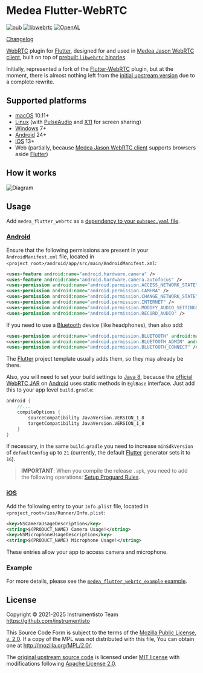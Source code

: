 Medea Flutter-WebRTC
====================

[![pub](https://img.shields.io/pub/v/medea_flutter_webrtc "pub")](https://pub.dev/packages/medea_flutter_webrtc)
[![libwebrtc](https://img.shields.io/badge/libwebrtc-132.0.6834.110-blue "libwebrtc")](https://github.com/instrumentisto/libwebrtc-bin/releases/tag/132.0.6834.110)
[![OpenAL](https://img.shields.io/badge/OpenAL-1.24.2-blue "OpenAL")](https://github.com/kcat/openal-soft/releases/tag/1.24.2)

[Changelog](https://github.com/instrumentisto/medea-flutter-webrtc/blob/main/CHANGELOG.md)

[WebRTC] plugin for [Flutter], designed for and used in [Medea Jason WebRTC client], built on top of [prebuilt `libwebrtc` binaries][3].

Initially, represented a fork of the [Flutter-WebRTC] plugin, but at the moment, there is almost nothing left from the [initial upstream version][0] due to a complete rewrite.




## Supported platforms

- [macOS] 10.11+
- [Linux] (with [PulseAudio] and [X11] for screen sharing)
- [Windows] 7+
- [Android] 24+
- [iOS] 13+
- Web (partially, because [Medea Jason WebRTC client] supports browsers aside [Flutter])




## How it works

![Diagram](https://kroki.io/mermaid/svg/eNptT9tKwzAYvvcpfnLVMoJvIMxm3cZQxMNVGKXN_rrMrClJZifGd7fpiSn7br9zqXQj9rlx8MpuoMWcv1k0MK_rLVB651nLebjnR9xhnpXq5ByarMHCOHGpSL6fVO5KbY4_XU5AEnhgnDzoQiqEKEhjsp0EAawLGc2Q7POqQuUh5eQxd_ITYXRvtFOyglt4aWT5J6cvWnDC0H44XV9vWnRNJE3XEI1HzMm6rDBy944x8bDkpDtKB572R2nVL4meW3kM_3IDll12oD2sOFGyGJz2yw62K66A1cUqcT6HFevp-vRHzGbtcV0cRJvzC_FKfaY= "Diagram")




## Usage

Add `medea_flutter_webrtc` as a [dependency to your `pubspec.yaml` file][4].


### [Android]

Ensure that the following permissions are present in your `AndroidManifest.xml` file, located in `<project_root>/android/app/src/main/AndroidManifest.xml`:
```xml
<uses-feature android:name="android.hardware.camera" />
<uses-feature android:name="android.hardware.camera.autofocus" />
<uses-permission android:name="android.permission.ACCESS_NETWORK_STATE" />
<uses-permission android:name="android.permission.CAMERA" />
<uses-permission android:name="android.permission.CHANGE_NETWORK_STATE" />
<uses-permission android:name="android.permission.INTERNET" />
<uses-permission android:name="android.permission.MODIFY_AUDIO_SETTINGS" />
<uses-permission android:name="android.permission.RECORD_AUDIO" />
```

If you need to use a [Bluetooth] device (like headphones), then also add:
```xml
<uses-permission android:name="android.permission.BLUETOOTH" android:maxSdkVersion="30" />
<uses-permission android:name="android.permission.BLUETOOTH_ADMIN" android:maxSdkVersion="30" />
<uses-permission android:name="android.permission.BLUETOOTH_CONNECT" />
```

The [Flutter] project template usually adds them, so they may already be there.

Also, you will need to set your build settings to [Java 8], because the [official WebRTC JAR][5] on [Android] uses static methods in `EglBase` interface. Just add this to your app level `build.gradle`:
```groovy
android {
    //...
    compileOptions {
        sourceCompatibility JavaVersion.VERSION_1_8
        targetCompatibility JavaVersion.VERSION_1_8
    }
}
```
If necessary, in the same `build.gradle` you need to increase `minSdkVersion` of `defaultConfig` up to `21` (currently, the default [Flutter] generator sets it to `16`).

> **IMPORTANT**: When you compile the release `.apk`, you need to add the following operations: [Setup Proguard Rules][7].


### [iOS]

Add the following entry to your `Info.plist` file, located in `<project_root>/ios/Runner/Info.plist`:

```xml
<key>NSCameraUsageDescription</key>
<string>$(PRODUCT_NAME) Camera Usage!</string>
<key>NSMicrophoneUsageDescription</key>
<string>$(PRODUCT_NAME) Microphone Usage!</string>
```

These entries allow your app to access camera and microphone.


### Example

For more details, please see the [`medea_flutter_webrtc_example` example][6].




## License

Copyright © 2021-2025  Instrumentisto Team <https://github.com/instrumentisto>

This Source Code Form is subject to the terms of the [Mozilla Public License, v. 2.0](https://github.com/instrumentisto/medea-flutter-webrtc/blob/main/LICENSE). If a copy of the MPL was not distributed with this file, You can obtain one at <http://mozilla.org/MPL/2.0/>.

The [original upstream source code][0] is licensed under [MIT license][1] with modifications following [Apache License 2.0][2]. 




[`libwebrtc`]: https://webrtc.googlesource.com/src
[Android]: https://www.android.com
[Bluetooth]: https://www.bluetooth.com
[Flutter]: https://www.flutter.dev
[Flutter-WebRTC]: https://github.com/flutter-webrtc/flutter-webrtc
[Java 8]: https://www.oracle.com/java/technologies/java8.html
[iOS]: https://www.apple.com/ios
[Linux]: https://www.linux.org
[macOS]: https://www.apple.com/macos
[Medea Jason WebRTC client]: https://github.com/instrumentisto/medea-jason
[PulseAudio]: https://www.freedesktop.org/wiki/Software/PulseAudio
[WebRTC]: https://webrtc.org
[Windows]: https://www.microsoft.com/windows
[X11]: https://www.x.org

[0]: https://github.com/flutter-webrtc/flutter-webrtc/tree/0.7.0%2Bhotfix.2
[1]: https://github.com/flutter-webrtc/flutter-webrtc/blob/0.7.0%2Bhotfix.2/LICENSE
[2]: https://github.com/flutter-webrtc/flutter-webrtc/blob/0.7.0%2Bhotfix.2/NOTICE
[3]: https://github.com/instrumentisto/libwebrtc-bin
[4]: https://flutter.io/using-packages
[5]: https://webrtc.github.io/webrtc-org/native-code/android
[6]: https://github.com/instrumentisto/medea-flutter-webrtc/tree/main/example
[7]: https://github.com/instrumentisto/medea-flutter-webrtc/blob/main/android/proguard-rules.pro
